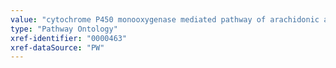```yaml
---
value: "cytochrome P450 monooxygenase mediated pathway of arachidonic acid metabolism"
type: "Pathway Ontology"
xref-identifier: "0000463"
xref-dataSource: "PW"
---
```


